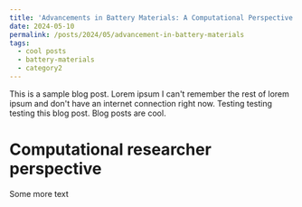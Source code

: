```yaml
---
title: 'Advancements in Battery Materials: A Computational Perspective'
date: 2024-05-10
permalink: /posts/2024/05/advancement-in-battery-materials
tags:
  - cool posts
  - battery-materials
  - category2
---
```


This is a sample blog post. Lorem ipsum I can't remember the rest of lorem ipsum and don't have an internet connection right now. Testing testing testing this blog post. Blog posts are cool.


Computational researcher perspective
======
Some more text


